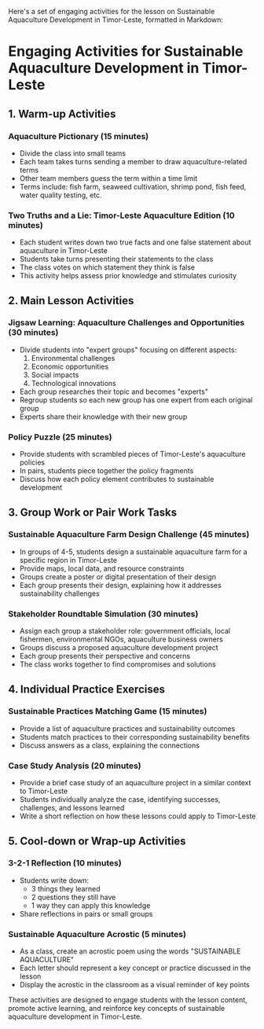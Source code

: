 Here's a set of engaging activities for the lesson on Sustainable Aquaculture Development in Timor-Leste, formatted in Markdown:

# Engaging Activities for Sustainable Aquaculture Development in Timor-Leste

## 1. Warm-up Activities

### Aquaculture Pictionary (15 minutes)
- Divide the class into small teams
- Each team takes turns sending a member to draw aquaculture-related terms
- Other team members guess the term within a time limit
- Terms include: fish farm, seaweed cultivation, shrimp pond, fish feed, water quality testing, etc.

### Two Truths and a Lie: Timor-Leste Aquaculture Edition (10 minutes)
- Each student writes down two true facts and one false statement about aquaculture in Timor-Leste
- Students take turns presenting their statements to the class
- The class votes on which statement they think is false
- This activity helps assess prior knowledge and stimulates curiosity

## 2. Main Lesson Activities

### Jigsaw Learning: Aquaculture Challenges and Opportunities (30 minutes)
- Divide students into "expert groups" focusing on different aspects:
  1. Environmental challenges
  2. Economic opportunities
  3. Social impacts
  4. Technological innovations
- Each group researches their topic and becomes "experts"
- Regroup students so each new group has one expert from each original group
- Experts share their knowledge with their new group

### Policy Puzzle (25 minutes)
- Provide students with scrambled pieces of Timor-Leste's aquaculture policies
- In pairs, students piece together the policy fragments
- Discuss how each policy element contributes to sustainable development

## 3. Group Work or Pair Work Tasks

### Sustainable Aquaculture Farm Design Challenge (45 minutes)
- In groups of 4-5, students design a sustainable aquaculture farm for a specific region in Timor-Leste
- Provide maps, local data, and resource constraints
- Groups create a poster or digital presentation of their design
- Each group presents their design, explaining how it addresses sustainability challenges

### Stakeholder Roundtable Simulation (30 minutes)
- Assign each group a stakeholder role: government officials, local fishermen, environmental NGOs, aquaculture business owners
- Groups discuss a proposed aquaculture development project
- Each group presents their perspective and concerns
- The class works together to find compromises and solutions

## 4. Individual Practice Exercises

### Sustainable Practices Matching Game (15 minutes)
- Provide a list of aquaculture practices and sustainability outcomes
- Students match practices to their corresponding sustainability benefits
- Discuss answers as a class, explaining the connections

### Case Study Analysis (20 minutes)
- Provide a brief case study of an aquaculture project in a similar context to Timor-Leste
- Students individually analyze the case, identifying successes, challenges, and lessons learned
- Write a short reflection on how these lessons could apply to Timor-Leste

## 5. Cool-down or Wrap-up Activities

### 3-2-1 Reflection (10 minutes)
- Students write down:
  * 3 things they learned
  * 2 questions they still have
  * 1 way they can apply this knowledge
- Share reflections in pairs or small groups

### Sustainable Aquaculture Acrostic (5 minutes)
- As a class, create an acrostic poem using the words "SUSTAINABLE AQUACULTURE"
- Each letter should represent a key concept or practice discussed in the lesson
- Display the acrostic in the classroom as a visual reminder of key points

These activities are designed to engage students with the lesson content, promote active learning, and reinforce key concepts of sustainable aquaculture development in Timor-Leste.